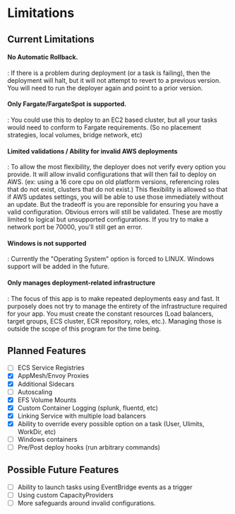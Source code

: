 # Limitations

## Current Limitations

#### No Automatic Rollback.

:    If there is a problem during deployment (or a task is failing), then the deployment will halt, but it will not attempt to revert to a previous version. You will need to run the deployer again and point to a prior version.

#### Only Fargate/FargateSpot is supported.

:   You could use this to deploy to an EC2 based cluster, but all your tasks would need to conform to Fargate requirements. (So no placement strategies, local volumes, bridge network, etc)

#### Limited validations / Ability for invalid AWS deployments

:    To allow the most flexibility, the deployer does not verify every option you provide. It will allow invalid configurations that will then fail to deploy on AWS. (ex: using a 16 core cpu on old platform versions, referencing roles that do not exist, clusters that do not exist.) This flexibility is allowed so that if AWS updates settings, you will be able to use those immediately without an update. But the tradeoff is you are reponsible for ensuring you have a valid configuration. Obvious errors will still be validated. These are mostly limited to logical but unsupported configurations. If you try to make a network port be 70000, you'll still get an error.

#### Windows is not supported

:    Currently the "Operating System" option is forced to LINUX. Windows support will be added in the future.

#### Only manages deployment-related infrastructure

:    The focus of this app is to make repeated deployments easy and fast. It purposely does not try to manage the entirety of the infrastructure required for your app. You must create the constant resources (Load balancers, target groups, ECS cluster, ECR repository, roles, etc.). Managing those is outside the scope of this program for the time being.

## Planned Features
* [ ] ECS Service Registries
* [x] AppMesh/Envoy Proxies
* [x] Additional Sidecars
* [ ] Autoscaling 
* [x] EFS Volume Mounts
* [x] Custom Container Logging (splunk, fluentd, etc)
* [x] Linking Service with multiple load balancers
* [x] Ability to override every possible option on a task (User, Ulimits, WorkDir, etc)
* [ ] Windows containers
* [ ] Pre/Post deploy hooks (run arbitrary commands)

## Possible Future Features
* [ ] Ability to launch tasks using EventBridge events as a trigger
* [ ] Using custom CapacityProviders
* [ ] More safeguards around invalid configurations.